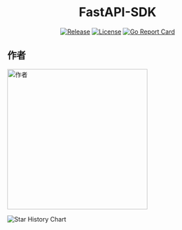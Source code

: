 <div align=center>

# FastAPI-SDK

[![Release](https://img.shields.io/github/v/release/iimeta/fastapi-sdk?color=blue)](https://github.com/iimeta/fastapi-sdk/releases)
[![License](https://img.shields.io/static/v1?label=license&message=MIT&color=green)](https://github.com/iimeta/fastapi-sdk/blob/main/LICENSE)
[![Go Report Card](https://goreportcard.com/badge/github.com/iimeta/fastapi-sdk)](https://goreportcard.com/report/github.com/iimeta/fastapi-sdk)

</div>

## 作者
<img src="https://raw.githubusercontent.com/iimeta/iim-client/main/resource/images/Author.png" width="320" alt="作者"/>


![Star History Chart](https://api.star-history.com/svg?repos=iimeta/fastapi-sdk&type=Date)

